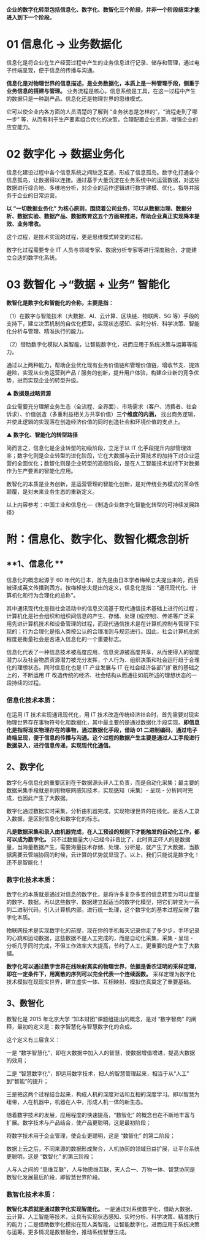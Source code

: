 **企业的数字化转型包括信息化、数字化、数智化三个阶段，并非一个阶段结束才能进入到下一个阶段。**

# 01 信息化 → 业务数据化 

信息化是将企业在生产经营过程中产生的业务信息进行记录、储存和管理，通过电子终端呈现，便于信息的传播与沟通。

**信息化是对物理世界的信息描述，是业务数据化，本质上是一种管理手段，侧重于业务信息的搭建与管理。** 业务流程是核心，信息系统是工具，在这一过程中产生的数据只是一种副产品。信息化还是物理世界的思维模式。

它可以使企业内各方面的人员清楚的了解到 “业务状态是怎样的”，“流程走到了哪一步” 等，从而有利于生产要素组合优化的决策，合理配置企业资源，增强企业的应变能力。

# 02 数字化 → 数据业务化

信息化建设过程中各个信息系统之间缺乏互通，形成了信息孤岛。数字化打通各个信息孤岛，让数据得以连接。通过基于大量沉淀在业务系统中的运营数据，对这些数据进行综合地、多维地分析，对企业的运作逻辑进行数字建模、优化，指导并服务于企业的日常运营。

**以 “一切数据业务化” 为核心原则，围绕着公司业务，可以从数据治理、数据分析、数据实验、数据产品、数据教育这五个方面来推进，帮助企业真正实现降本提效、业务增收。**

这个过程，是技术实现的过程，更是思维模式转变的过程。

数字化过程需要专业 IT 人员与领域专家、数据分析专家等进行深度融合，才能建立合适的数字化系统。

# 03 **数智化 →“数据 + 业务” 智能化**

**数智化是数字化和智能化的合称，主要是指：**

（1）在数字与智能技术（大数据、AI、云计算、区块链、物联网、5G 等）手段的支持下，建立决策机制的自优化模型，实现状态感知、实时分析、科学决策、智能化分析与管理、精准执行的能力。

（2）借助数字化模拟人类智能，让智能数字化，进而应用于系统决策与运筹等能力。

通过以上两种能力，帮助企业优化现有业务价值链和管理价值链，增收节支、提效避险，实现从业务运营到产品 / 服务的创新，提升用户体验，构建企业新的竞争优势，进而实现企业的转型升级。

**▲ 数据是战略资源**

企业需要充分理解业务生态（全流程、全界面）、市场需求（客户、消费者、社会诉求）、价值创造（多重利益相关方共享价值）**三个维度的内涵，** 找出商务逻辑，并使此逻辑的实现落在创造经济价值的同时创造社会和环境价值的支点上。

**▲ 数字化、智能化的转型路径**

简而言之，信息化是企业转型的初级阶段，立足于以 IT 化手段提升内部管理效率；数字化则是企业转型的进化阶段，它在大数据与云计算技术的加持下对企业运营的全面优化；数智化则是企业转型的高级阶段，是在人工智能技术加持下对数据作为生产要素的智能化应用。

数智化的本质是业务创新，是运营管理的智能化创新，是对传统业务模式的革命性颠覆，是对未来业务生态的重新定义。

以上内容参考：中国工业和信息化—《制造企业数字化智能化转型的可持续发展路径》

# **附：信息化、数字化、数智化概念剖析**

## **1、信息化  **

信息化的概念起源于 60 年代的日本，首先是由日本学者梅棹忠夫提出来的，而后被译成英文传播到西方。按梅棹忠夫提出的定义，信息化是指：“通讯现代化、计算机化和行为合理化的总称”。

其中通讯现代化是指社会活动中的信息交流基于现代通信技术基础上进行的过程；计算机化是社会组织和组织间信息的产生、存储、处理 (或控制)、传递等广泛采用先进计算机技术和设备管理的过程，而现代通信技术是在计算机控制与管理下实现的；行为合理化是指人类按公认的合理准则与规范进行。因此，社会计算机化的程度是衡量社会是否进入信息化的一个重要标志。

信息化代表了一种信息技术被高度应用，信息资源被高度共享，从而使得人的智能潜力以及社会物质资源潜力被充分发挥，个人行为、组织决策和社会运行趋于合理化的理想状态。同时信息化也是 IT 产业发展与 IT 在社会经济各部门扩散的基础之上的，不断运用 IT 改造传统的经济、社会结构从而通往如前所述的理想状态的一段持续的过程。

### **信息化技术本质：**

在运用 IT 技术实现通讯现代化，用 IT 技术改造传统经济社会时，首先需要对现实物理世界存在事物符号化和数据化，其中最主要的是通过数据化手段实现。**即信息化是指将现实物理存在的事物，通过数据化手段，借助 01 二进制编码，通过电子终端呈现，便于信息的传播与沟通。这个过程的数据产生主要是通过人工手段进行数据录入，进行信息传递，实现现代化通信。**

## **2、数字化**

数字化与信息化的重要区别在于数据源头非人工负责，而是自动化采集；最主要的数据采集手段就是利用物联网感知技术，实现感知（采集）- 呈现 - 分析同时完成，也因此产生了大数据。

数字化通过数据实时采集，分析由机器完成，实现物理世界的在线化。是否人工录入数据，是区别信息化和数字化的标志。

**凡是数据采集和录入由机器完成，在人工预设的规则下才能触发的自动化工作，都可以成为数字化。** 只不过数据量大小已经今非昔比了，此时真正吓人的是数据量，当海量数据产生，需要海量技术存储、处理、分析是，就产生了大数据，当数据需要云管端协同的时候，云计算的优势就显现了。以上，我们只能说是数字化！还不是智能化！

### **数字化技术本质：**

数字化的本质就是通过对信息的数字化，是将许多复杂多变的信息转变为可以度量的数字、数据，再以这些数字、数据建立起适当的数字化模型，把它们转变为一系列二进制代码，引入计算机内部，进行统一处理，这个数字化的基本过程反映了数字化本质。

物联网技术是实现数字化的前提，现在你的手机每天记录你走了多少步，手环记录的心跳和运动数据，这些数据不是人工完成的，而是自动化采集，采集 - 呈现 - 分析几乎同时完成，不但工作效率大大提高，节约了人工，更重要的是产生了大数据。

**数字化可以通过数字世界在线映射真实的物理世界，依据是香农证明的采样定理，即在一定条件下，用离散的序列可以完全代表一个连续函数。** 采样定理为数字化技术模拟在现现实世界，建立虚实一体、互相映射、模拟仿真奠定了重要基础。

## **3、数智化**

数智化是 2015 年北京大学 “知本财团”课题组提出的概念，是对 “数字智商” 的阐释，最初的定义是：数字智慧化与智慧数字化的合成。

这个定义有三层含义：

一是 “数字智慧化”，即在大数据中加入人的智慧，使数据增值增进，提高大数据的效用；

二是 “智慧数字化”，即运用数字技术，把人的智慧管理起来，相当于从“人工” 到“智能”的提升；

三是把这两个过程结合起来，构成人机的深度对话和互相的深度学习。即以智慧为纽带，人在机器中，机器在人中，形成人机一体的新生态。

随着数字技术的发展，应用程度的快速提高，“数智化” 的概念也在不断地丰富与扩展。数字技术与产品结合，使产品更聪明，这是最初阶段；

将数字技术用于企业管理，使企业更聪明，这是 “数智化” 的第二阶段；

数据上云之后，不同来源的数据形成聚合，人机协同的领域日益扩展，让平台系统更聪明，这是 “数智化” 的第三阶段；

人与人之间的 “思维互联”，人与物思维互联，天人合一、万物一体、智慧协同是数智化发展最后阶段，即智慧世界阶段。

### **数智化技术本质：**

**数智化本质就是通过数字化实现智能化。** 一是通过对系统数字化，借助大数据、云计算、人工智能等技术，让具有实现状态感知、实时分析、科学决策、精准执行的能力；二是借助数字化模拟在现人类智能，让智能数字化，进而应用于系统决策与运筹。更多情况是数智融合，推动系统智慧生成。
